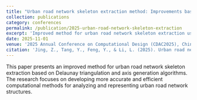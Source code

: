 ```yaml
---
title: "Urban road network skeleton extraction method: Improvements based on Delaunay triangulation and axis generation algorithm"
collection: publications
category: conferences
permalink: /publication/2025-urban-road-network-skeleton-extraction
excerpt: 'Improved method for urban road network skeleton extraction using Delaunay triangulation and axis generation algorithms.'
date: 2025-11-01
venue: '2025 Annual Conference on Computational Design (CDAC2025), China'
citation: 'Jing, Z., Tang, Y., Feng, Y., & Li, L. (2025). Urban road network skeleton extraction method: Improvements based on Delaunay triangulation and axis generation algorithm. Accepted at the 2025 Annual Conference on Computational Design (CDAC2025), China.'
---
```


This paper presents an improved method for urban road network skeleton extraction based on Delaunay triangulation and axis generation algorithms. The research focuses on developing more accurate and efficient computational methods for analyzing and representing urban road network structures.


